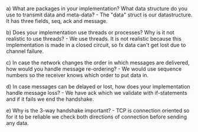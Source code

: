 a) What are packages in your implementation? What data structure do you use to transmit data and meta-data?
    - The "data" struct is our datastructure. It has three fields, seq, ack and message. 

b) Does your implementation use threads or processes? Why is it not realistic to use threads?
    - We use threads. It is not realistic because this implementation is made in a closed circuit, so fx data can't get lost due to channel failure. 

c) In case the network changes the order in which messages are delivered, how would you handle message re-ordering?
    - We would use sequence numbers so the receiver knows which order to put data in. 

d) In case messages can be delayed or lost, how does your implementation handle message loss?
    - We have ack which we validate with if-statements and if it fails we end the handshake. 

e) Why is the 3-way handshake important?
    - TCP is connection oriented so for it to be reliable we check both directions of connection before sending any data. 